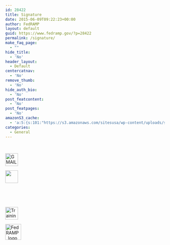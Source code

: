 ```yaml
---
id: 28422
title: Signature
date: 2015-06-09T09:22:23+00:00
author: FedRAMP
layout: default
guid: https://www.fedramp.gov/?p=28422
permalink: /signature/
make_faq_page:
  - ""
hide_title:
  - 'No'
header_layout:
  - Default
centercatnav:
  - 'No'
remove_thumb:
  - 'No'
hide_auth_bio:
  - 'No'
post_featcontent:
  - 'No'
post_featpages:
  - 'No'
amazonS3_cache:
  - 'a:5:{s:101:"https://s3.amazonaws.com/sitesusa/wp-content/uploads/sites/482/2015/06/GMAIL-Logo1-e1433867171809.png";i:28712;s:108:"https://s3.amazonaws.com/sitesusa/wp-content/uploads/sites/482/2015/06/twitter-4096-black-e1433856594449.png";i:28482;s:103:"https://s3.amazonaws.com/sitesusa/wp-content/uploads/sites/482/2015/06/Training-Icon-e1433856725354.png";i:28512;s:110:"https://s3.amazonaws.com/sitesusa/wp-content/uploads/sites/482/2015/06/FedRAMP_logo_no_text-e1434026500879.png";i:28892;s:93:"https://s3.amazonaws.com/sitesusa/wp-content/uploads/sites/482/2015/06/twitter-4096-black.png";a:1:{s:9:"timestamp";i:1485447572;}}'
categories:
  - General
---
```

&nbsp;

[<img class="alignnone size-full wp-image-28712" src="https://s3.amazonaws.com/sitesusa/wp-content/uploads/sites/482/2015/06/GMAIL-Logo1-e1433867171809.png" alt="GMAIL Logo" width="40" height="40" />](https://s3.amazonaws.com/sitesusa/wp-content/uploads/sites/482/2015/06/GMAIL-Logo1-e1433867171809.png)

[<img class="alignnone wp-image-28482 size-full" src="https://s3.amazonaws.com/sitesusa/wp-content/uploads/sites/482/2015/06/twitter-4096-black-e1433856594449.png" alt="" width="40" height="40" />](https://s3.amazonaws.com/sitesusa/wp-content/uploads/sites/482/2015/06/twitter-4096-black.png)

&nbsp;

&nbsp;

[<img class="alignnone size-full wp-image-28512" src="https://s3.amazonaws.com/sitesusa/wp-content/uploads/sites/482/2015/06/Training-Icon-e1433856725354.png" alt="Training Icon" width="40" height="40" />](https://s3.amazonaws.com/sitesusa/wp-content/uploads/sites/482/2015/06/Training-Icon-e1433856725354.png)

[<img class="alignnone size-full wp-image-28892" src="https://s3.amazonaws.com/sitesusa/wp-content/uploads/sites/482/2015/06/FedRAMP_logo_no_text-e1434026500879.png" alt="FedRAMP_logo_no_text" width="50" height="50" />](https://s3.amazonaws.com/sitesusa/wp-content/uploads/sites/482/2015/06/FedRAMP_logo_no_text-e1434026500879.png)